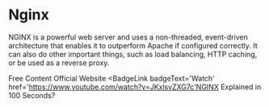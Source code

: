 # Nginx

NGINX is a powerful web server and uses a non-threaded, event-driven architecture that enables it to outperform Apache if configured correctly. It can also do other important things, such as load balancing, HTTP caching, or be used as a reverse proxy.

<ResourceGroupTitle>Free Content</ResourceGroupTitle>
<BadgeLink colorScheme='blue' badgeText='Official Website' href='https://nginx.org/'>Official Website</BadgeLink>
<BadgeLink badgeText='Watch' href='https://www.youtube.com/watch?v=JKxlsvZXG7c'NGINX Explained in 100 Seconds?</BadgeLink>
